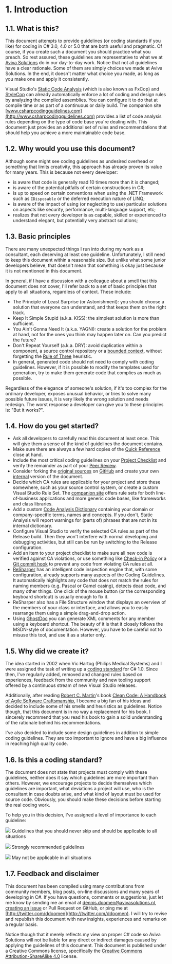 <!--
NOTE: Requires Markdown Extra. See http://michelf.ca/projects/php-markdown/extra/
 --> 

# 1. Introduction
## 1.1. What is this?

This document attempts to provide guidelines (or coding standards if you like) for coding in C# 3.0, 4.0 or 5.0 that are both useful and pragmatic. Of course, if you create such a document you should practice what you preach. So rest assured, these guidelines are representative to what we at [Aviva Solutions](http://www.avivasolutions.nl) do in our day-to-day work. Notice that not all guidelines have a clear rationale. Some of them are simply choices we made at Aviva Solutions. In the end, it doesn't matter what choice you made, as long as you make one and apply it consistently.

Visual Studio's [Static Code Analysis](http://msdn.microsoft.com/en-us/library/dd264939.aspx) (which is also known as FxCop) and [StyleCop](http://stylecop.codeplex.com/) can already automatically enforce a lot of coding and design rules by analyzing the compiled assemblies. You can configure it to do that at compile time or as part of a continuous or daily build. The companion site [www.csharpcodingguidelines.com](http://www.csharpcodingguidelines.com) provides a list of code analysis rules depending on the type of code base you're dealing with. This document just provides an additional set of rules and recommendations that should help you achieve a more maintainable code base.

## 1.2. Why would you use this document?

Although some might see coding guidelines as undesired overhead or something that limits creativity, this approach has already proven its value for many years. This is because not every developer:

- is aware that code is generally read 10 times more than it is changed;
- is aware of the potential pitfalls of certain constructions in C#;
- is up to speed on certain conventions when using the .NET Framework such as `IDisposable` or the deferred execution nature of LINQ;
- is aware of the impact of using (or neglecting to use) particular solutions on aspects like security, performance, multi-language support, etc;
- realizes that not every developer is as capable, skilled or experienced to understand elegant, but potentially very abstract solutions;

## 1.3. Basic principles

There are many unexpected things I run into during my work as a consultant, each deserving at least one guideline. Unfortunately, I still need to keep this document within a reasonable size. But unlike what some junior developers believe, that doesn't mean that something is okay just because it is not mentioned in this document.

In general, if I have a discussion with a colleague about a smell that this document does not cover, I'll refer back to a set of basic principles that apply to all situations, regardless of context. These include:

- The Principle of Least Surprise (or Astonishment): you should choose a solution that everyone can understand, and that keeps them on the right track.
- Keep It Simple Stupid (a.k.a. KISS): the simplest solution is more than sufficient.
- You Ain't Gonna Need It (a.k.a. YAGNI): create a solution for the problem at hand, not for the ones you think may happen later on. Can you predict the future?
- Don't Repeat Yourself (a.k.a. DRY): avoid duplication within a component, a source control repository or  a [bounded context](http://martinfowler.com/bliki/BoundedContext.html), without forgetting the [Rule of Three](http://lostechies.com/derickbailey/2012/10/31/abstraction-the-rule-of-three/) heuristic.
- In general, generated code should not need to comply with coding guidelines. However, if it is possible to modify the templates used for generation, try to make them generate code that complies as much as possible.

Regardless of the elegance of someone's solution, if it's too complex for the ordinary developer, exposes unusual behavior, or tries to solve many possible future issues, it is very likely the wrong solution and needs redesign. The worst response a developer can give you to these principles is: "But it works?". 

## 1.4. How do you get started?

- Ask all developers to carefully read this document at least once. This will give them a sense of the kind of guidelines the document contains. 
- Make sure there are always a few hard copies of the [Quick Reference](http://www.csharpcodingguidelines.com/) close at hand. 
- Include the most critical coding guidelines on your [Project Checklist](http://www.continuousimprover.com/2010/03/alm-practices-5-checklists.html) and verify the remainder as part of your [Peer Review](http://www.dennisdoomen.net/2010/02/tfs-development-practices-part-2-peer.html). 
- Consider forking the [original sources](https://github.com/dennisdoomen/csharpguidelines) on [GitHub](https://github.com/) and create your own [internal](https://github.com/dennisdoomen/csharpguidelines/blob/master/LICENSE.md) version of the document.
- Decide which CA rules are applicable for your project and store these somewhere, such as your source control system, or create a custom Visual Studio Rule Set. The [companion site](http://www.csharpcodingguidelines.com/) offers rule sets for both line-of-business applications and more generic code bases, like frameworks and class libraries.
- Add a custom [Code Analysis Dictionary](http://msdn.microsoft.com/en-us/library/bb514188.aspx) containing your domain or company-specific terms, names and concepts. If you don't, Static Analysis will report warnings for (parts of) phrases that are not in its internal dictionary. 
- Configure Visual Studio to verify the selected CA rules as part of the Release build. Then they won't interfere with normal developing and debugging activities, but still can be run by switching to the Release configuration. 
- Add an item to your project checklist to make sure all new code is verified against CA violations, or use something like [Check-in Policy](http://msdn.microsoft.com/en-us/library/ms182075(v=vs.110).aspx) or a [Git commit hook](http://git-scm.com/book/en/Customizing-Git-Git-Hooks) to prevent any code from violating CA rules at all. 
- [ReSharper](http://www.jetbrains.com/resharper/) has an intelligent code inspection engine that, with some configuration, already supports many aspects of the Coding Guidelines. It automatically highlights any code that does not match the rules for naming members (e.g. Pascal or Camel casing), detects dead code, and many other things. One click of the mouse button (or the corresponding keyboard shortcut) is usually enough to fix it. 
- ReSharper also has a File Structure window that displays an overview of the members of your class or interface, and allows you to easily rearrange them using a simple drag-and-drop action. 
- Using [GhostDoc](http://submain.com/products/ghostdoc.aspx) you can generate XML comments for any member using a keyboard shortcut. The beauty of it is that it closely follows the MSDN-style of documentation. However, you have to be careful not to misuse this tool, and use it as a starter only. 

## 1.5. Why did we create it?

The idea started in 2002 when Vic Hartog (Philips Medical Systems) and I were assigned the task of writing up a [coding standard](http://www.tiobe.com/content/paperinfo/gemrcsharpcs.pdf) for C# 1.0. Since then, I've regularly added, removed and changed rules based on experiences, feedback from the community and new tooling support offered by a continuous stream of new Visual Studio releases.

Additionally, after reading [Robert C. Martin](https://sites.google.com/site/unclebobconsultingllc/)'s book [Clean Code: A Handbook of Agile Software Craftsmanship](http://www.amazon.com/Clean-Code-Handbook-Software-Craftsmanship/dp/0132350882), I became a big fan of his ideas and decided to include some of his smells and heuristics as guidelines. Notice though, that this document is in no way a replacement for his book. I sincerely recommend that you read his book to gain a solid understanding of the rationale behind his recommendations.

I've also decided to include some design guidelines in addition to simple coding guidelines. They are too important to ignore and have a big influence in reaching high quality code.

## 1.6. Is this a coding standard?

The document does not state that projects must comply with these guidelines, neither does it say which guidelines are more important than others. However, we encourage projects to decide themselves which guidelines are important, what deviations a project will use, who is the consultant in case doubts arise, and what kind of layout must be used for source code. Obviously, you should make these decisions before starting the real coding work.

To help you in this decision, I've assigned a level of importance to each guideline:

![](images/1.png) Guidelines that you should never skip and should be applicable to all situations

![](images/2.png) Strongly recommended guidelines

![](images/3.png) May not be applicable in all situations

## 1.7. Feedback and disclaimer

This document has been compiled using many contributions from community members, blog posts, on-line discussions and many years of developing in C#. If you have questions, comments or suggestions, just let me know by sending me an email at [dennis.doomen@avivasolutions.nl](mailto:dennis.doomen@avivasolutions.nl), [creating an issue](https://github.com/dennisdoomen/csharpguidelines/issues) or Pull Request on GitHub, or ping me at [http://twitter.com/ddoomen](http://twitter.com/ddoomen). I will try to revise and republish this document with new insights, experiences and remarks on a regular basis.

Notice though that it merely reflects my view on proper C# code so Aviva Solutions will not be liable for any direct or indirect damages caused by applying the guidelines of this document. This document is published under a Creative Commons license, specifically the [Creative Commons Attribution-ShareAlike 4.0](http://creativecommons.org/licenses/by-sa/4.0/) license. 

